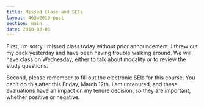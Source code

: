 ```yaml
---
title: Missed Class and SEIs
layout: 463w2010-post
section: main
date: 2010-03-08
---
```


First, I’m sorry I missed class today without prior announcement. I
threw out my back yesterday and have been having trouble walking around.
We will have class on Wednesday, either to talk about modality or to
review the study questions.

Second, please remember to fill out the electronic SEIs for this course.
You can’t do this after this Friday, March 12th. I am untenured, and
these evaluations have an impact on my tenure decision, so they are
important, whether positive or negative.

